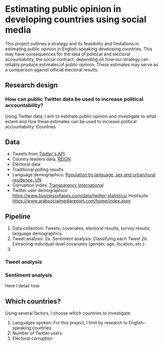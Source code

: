 # Estimating public opinion in developing countries using social media
This project outlines a strategy and its feasibility and limitations in estimating public opinion in English-speaking developing countries. This may have consequences for the idea of political and electoral accountability, the social contract, depending on how our strategy can reliably produce estimates of public opinion. These estimates may serve as a comparison against official electoral results.

## Research design
### How can public Twitter data be used to increase political accountability?

Using Twitter data, I aim to estimate public opinion and investigate to what extent and how these estimates can be used to increase political accountability. Countries 

## Data
* Tweets from [Twitter's API](https://developer.twitter.com/en/docs)
* Country leaders data, [REIGN](https://oefdatascience.github.io/REIGN.github.io/menu/reign_current.html)
* Electoral data
* Traditional polling results
* Language demographics: [Population by language, sex and urban/rural residence, UN](http://data.un.org/Data.aspx?d=POP&f=tableCode:27)
* Corruption index: [Transparency International](https://www.transparency.org/en/cpi/2020/index/nzl)
* Twitter user demographics
https://www.businessofapps.com/data/twitter-statistics/
Hootsuite
https://www.arabsocialmediareport.com/home/index.aspx

## Pipeline
1. Data collection: Tweets, covariates, electoral results, survey results, language demographics
2. Tweet analysis:
	2a. Sentiment analysis: Classifying each Tweet
	2b. Extracting individual-level covariates (gender, age, location, etc.)
3. 

### Tweet analysis
### Sentiment analysis
Here I detail how 

## Which countries?
Using several factors, I choose which countries to investigate:
1. Languages spoken: For this project, I limit by research to English-speaking countries
2. Number of Twitter users
2. Electoral corruption
